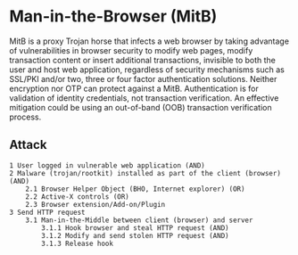 # Man-in-the-Browser (MitB)

MitB is a proxy Trojan horse that infects a web browser by taking advantage of vulnerabilities in browser security to modify web pages, modify transaction content or insert additional transactions, invisible to both the user and host web application, regardless of security mechanisms such as SSL/PKI and/or two, three or four factor authentication solutions. Neither encryption nor OTP can protect against a MitB. Authentication is for validation of identity credentials, not transaction verification. An effective mitigation could be using an out-of-band (OOB) transaction verification process.

## Attack

```
1 User logged in vulnerable web application (AND)
2 Malware (trojan/rootkit) installed as part of the client (browser) (AND)
    2.1 Browser Helper Object (BHO, Internet explorer) (OR)
    2.2 Active-X controls (OR)
    2.3 Browser extension/Add-on/Plugin
3 Send HTTP request
    3.1 Man-in-the-Middle between client (browser) and server
        3.1.1 Hook browser and steal HTTP request (AND)
        3.1.2 Modify and send stolen HTTP request (AND)
        3.1.3 Release hook
```

